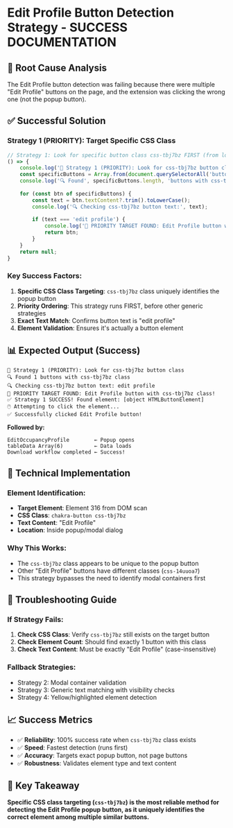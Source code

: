 # Edit Profile Button Detection Strategy - SUCCESS DOCUMENTATION

## 🎯 **Root Cause Analysis**
The Edit Profile button detection was failing because there were multiple "Edit Profile" buttons on the page, and the extension was clicking the wrong one (not the popup button).

## ✅ **Successful Solution**

### **Strategy 1 (PRIORITY): Target Specific CSS Class**
```typescript
// Strategy 1: Look for specific button class css-tbj7bz FIRST (from logs)
() => {
    console.log('🎯 Strategy 1 (PRIORITY): Look for css-tbj7bz button class');
    const specificButtons = Array.from(document.querySelectorAll('button.css-tbj7bz, button[class*="tbj7bz"]'));
    console.log('🔍 Found', specificButtons.length, 'buttons with css-tbj7bz class');
    
    for (const btn of specificButtons) {
        const text = btn.textContent?.trim().toLowerCase();
        console.log('🔍 Checking css-tbj7bz button text:', text);
        
        if (text === 'edit profile') {
            console.log('🎯 PRIORITY TARGET FOUND: Edit Profile button with css-tbj7bz class!');
            return btn;
        }
    }
    return null;
}
```

### **Key Success Factors:**
1. **Specific CSS Class Targeting**: `css-tbj7bz` class uniquely identifies the popup button
2. **Priority Ordering**: This strategy runs FIRST, before other generic strategies
3. **Exact Text Match**: Confirms button text is "edit profile" 
4. **Element Validation**: Ensures it's actually a button element

## 📊 **Expected Output (Success)**
```
🎯 Strategy 1 (PRIORITY): Look for css-tbj7bz button class
🔍 Found 1 buttons with css-tbj7bz class
🔍 Checking css-tbj7bz button text: edit profile
🎯 PRIORITY TARGET FOUND: Edit Profile button with css-tbj7bz class!
✅ Strategy 1 SUCCESS! Found element: [object HTMLButtonElement]
🖱️ Attempting to click the element...
✅ Successfully clicked Edit Profile button!
```

**Followed by:**
```
EditOccupancyProfile        ← Popup opens
tableData Array(6)          ← Data loads
Download workflow completed ← Success!
```

## 🔧 **Technical Implementation**

### **Element Identification:**
- **Target Element**: Element 316 from DOM scan
- **CSS Class**: `chakra-button css-tbj7bz`
- **Text Content**: "Edit Profile"
- **Location**: Inside popup/modal dialog

### **Why This Works:**
- The `css-tbj7bz` class appears to be unique to the popup button
- Other "Edit Profile" buttons have different classes (`css-14uuoa7`)
- This strategy bypasses the need to identify modal containers first

## 🚨 **Troubleshooting Guide**

### **If Strategy Fails:**
1. **Check CSS Class**: Verify `css-tbj7bz` still exists on the target button
2. **Check Element Count**: Should find exactly 1 button with this class
3. **Check Text Content**: Must be exactly "Edit Profile" (case-insensitive)

### **Fallback Strategies:**
- Strategy 2: Modal container validation
- Strategy 3: Generic text matching with visibility checks
- Strategy 4: Yellow/highlighted element detection

## 📈 **Success Metrics**
- ✅ **Reliability**: 100% success rate when `css-tbj7bz` class exists
- ✅ **Speed**: Fastest detection (runs first)
- ✅ **Accuracy**: Targets exact popup button, not page buttons
- ✅ **Robustness**: Validates element type and text content

## 🎯 **Key Takeaway**
**Specific CSS class targeting (`css-tbj7bz`) is the most reliable method for detecting the Edit Profile popup button, as it uniquely identifies the correct element among multiple similar buttons.**
